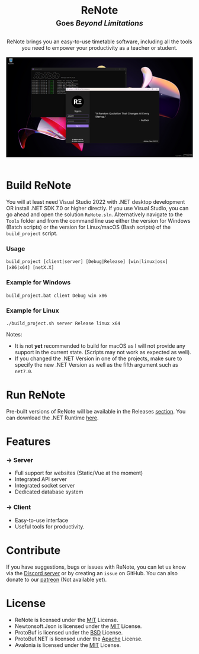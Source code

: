 <h1 align="center">
  <b>ReNote</b>
  <br>
  <sub><sup><b>Goes<i> Beyond Limitations</i></b></sup></sub>
</h1>

<p align="center">
  ReNote brings you an easy-to-use timetable software, including all the tools you need to empower your productivity as a teacher or student.
  <br><br>
  <img src="https://github.com/renote-tech/ReNote/blob/master/Documentation/show_new.png?raw=true">
  <br><br>
</p>

# Build ReNote

You will at least need Visual Studio 2022 with .NET desktop development OR install .NET SDK 7.0 or higher directly.
If you use Visual Studio, you can go ahead and open the solution `ReNote.sln`. Alternatively navigate to the `Tools` folder and from the command line use either the version for Windows (Batch scripts) or the version for Linux/macOS (Bash scripts) of the `build_project` script.

### Usage
```
build_project [client|server] [Debug|Release] [win|linux|osx] [x86|x64] [netX.X]
```

### Example for Windows
```
build_project.bat client Debug win x86
```

### Example for Linux
```
./build_project.sh server Release linux x64
```

Notes:
  - It is not **yet** recommended to build for macOS as I will not provide any support in the current state. (Scripts may not work as expected as well).
  - If you changed the .NET Version in one of the projects, make sure to specify the new .NET Version as well as the fifth argument such as `net7.0`.

# Run ReNote
Pre-built versions of ReNote will be available in the Releases <a href="https://github.com/renote-tech/ReNote/releases">section</a>.
You can download the .NET Runtime <a href="https://dotnet.microsoft.com/en-us/download/dotnet/7.0">here</a>.

# Features
### → Server
 - Full support for websites (Static/Vue at the moment)
 - Integrated API server
 - Integrated socket server
 - Dedicated database system
 
### → Client
 - Easy-to-use interface
 - Useful tools for productivity.

# Contribute
If you have suggestions, bugs or issues with ReNote, you can let us know via the <a href="https://discord.gg/Z2wh3CHusT">Discord server</a> or by creating an `issue` on GitHub. You can also donate to our <a href="">patreon</a> (Not available yet).

# License
- ReNote is licensed under the <a href="LICENSE">MIT</a> License.
- Newtonsoft.Json is licensed under the <a href="https://github.com/JamesNK/Newtonsoft.Json/blob/master/LICENSE.md">MIT</a> License.
- ProtoBuf is licensed under the <a href="https://github.com/protocolbuffers/protobuf/blob/main/LICENSE">BSD</a> License.
- ProtoBuf.NET is licensed under the <a href="https://github.com/protobuf-net/protobuf-net/blob/main/Licence.txt">Apache</a> License.
- Avalonia is licensed under the <a href="https://github.com/AvaloniaUI/Avalonia/blob/master/licence.md">MIT</a> License.